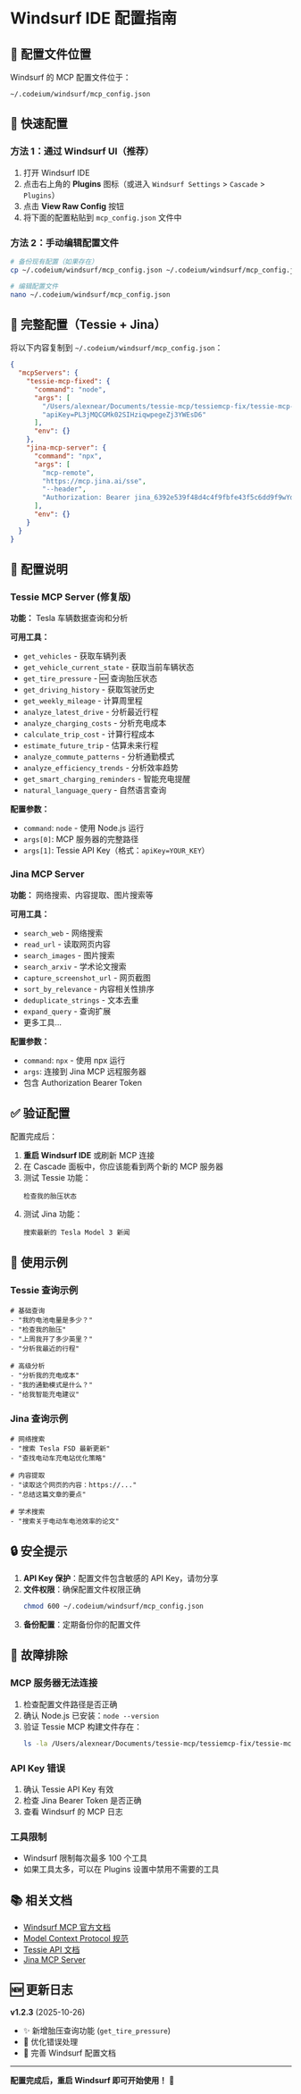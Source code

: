 # Windsurf IDE 配置指南

## 📍 配置文件位置

Windsurf 的 MCP 配置文件位于：
```
~/.codeium/windsurf/mcp_config.json
```

## 🚀 快速配置

### 方法 1：通过 Windsurf UI（推荐）

1. 打开 Windsurf IDE
2. 点击右上角的 **Plugins** 图标（或进入 `Windsurf Settings` > `Cascade` > `Plugins`）
3. 点击 **View Raw Config** 按钮
4. 将下面的配置粘贴到 `mcp_config.json` 文件中

### 方法 2：手动编辑配置文件

```bash
# 备份现有配置（如果存在）
cp ~/.codeium/windsurf/mcp_config.json ~/.codeium/windsurf/mcp_config.json.backup

# 编辑配置文件
nano ~/.codeium/windsurf/mcp_config.json
```

## 📝 完整配置（Tessie + Jina）

将以下内容复制到 `~/.codeium/windsurf/mcp_config.json`：

```json
{
  "mcpServers": {
    "tessie-mcp-fixed": {
      "command": "node",
      "args": [
        "/Users/alexnear/Documents/tessie-mcp/tessiemcp-fix/tessie-mcp-fix/.smithery/stdio/index.cjs",
        "apiKey=PL3jMQCGMk02SIHziqwpegeZj3YWEsD6"
      ],
      "env": {}
    },
    "jina-mcp-server": {
      "command": "npx",
      "args": [
        "mcp-remote",
        "https://mcp.jina.ai/sse",
        "--header",
        "Authorization: Bearer jina_6392e539f48d4c4f9fbfe43f5c6dd9f9wYdm5RDgvKSCxwn05nnurzUGwKN9"
      ],
      "env": {}
    }
  }
}
```

## 🔧 配置说明

### Tessie MCP Server (修复版)

**功能：** Tesla 车辆数据查询和分析

**可用工具：**
- `get_vehicles` - 获取车辆列表
- `get_vehicle_current_state` - 获取当前车辆状态
- `get_tire_pressure` - 🆕 查询胎压状态
- `get_driving_history` - 获取驾驶历史
- `get_weekly_mileage` - 计算周里程
- `analyze_latest_drive` - 分析最近行程
- `analyze_charging_costs` - 分析充电成本
- `calculate_trip_cost` - 计算行程成本
- `estimate_future_trip` - 估算未来行程
- `analyze_commute_patterns` - 分析通勤模式
- `analyze_efficiency_trends` - 分析效率趋势
- `get_smart_charging_reminders` - 智能充电提醒
- `natural_language_query` - 自然语言查询

**配置参数：**
- `command`: `node` - 使用 Node.js 运行
- `args[0]`: MCP 服务器的完整路径
- `args[1]`: Tessie API Key（格式：`apiKey=YOUR_KEY`）

### Jina MCP Server

**功能：** 网络搜索、内容提取、图片搜索等

**可用工具：**
- `search_web` - 网络搜索
- `read_url` - 读取网页内容
- `search_images` - 图片搜索
- `search_arxiv` - 学术论文搜索
- `capture_screenshot_url` - 网页截图
- `sort_by_relevance` - 内容相关性排序
- `deduplicate_strings` - 文本去重
- `expand_query` - 查询扩展
- 更多工具...

**配置参数：**
- `command`: `npx` - 使用 npx 运行
- `args`: 连接到 Jina MCP 远程服务器
- 包含 Authorization Bearer Token

## ✅ 验证配置

配置完成后：

1. **重启 Windsurf IDE** 或刷新 MCP 连接
2. 在 Cascade 面板中，你应该能看到两个新的 MCP 服务器
3. 测试 Tessie 功能：
   ```
   检查我的胎压状态
   ```
4. 测试 Jina 功能：
   ```
   搜索最新的 Tesla Model 3 新闻
   ```

## 🎯 使用示例

### Tessie 查询示例

```
# 基础查询
- "我的电池电量是多少？"
- "检查我的胎压"
- "上周我开了多少英里？"
- "分析我最近的行程"

# 高级分析
- "分析我的充电成本"
- "我的通勤模式是什么？"
- "给我智能充电建议"
```

### Jina 查询示例

```
# 网络搜索
- "搜索 Tesla FSD 最新更新"
- "查找电动车充电站优化策略"

# 内容提取
- "读取这个网页的内容：https://..."
- "总结这篇文章的要点"

# 学术搜索
- "搜索关于电动车电池效率的论文"
```

## 🔒 安全提示

1. **API Key 保护**：配置文件包含敏感的 API Key，请勿分享
2. **文件权限**：确保配置文件权限正确
   ```bash
   chmod 600 ~/.codeium/windsurf/mcp_config.json
   ```
3. **备份配置**：定期备份你的配置文件

## 🐛 故障排除

### MCP 服务器无法连接

1. 检查配置文件路径是否正确
2. 确认 Node.js 已安装：`node --version`
3. 验证 Tessie MCP 构建文件存在：
   ```bash
   ls -la /Users/alexnear/Documents/tessie-mcp/tessiemcp-fix/tessie-mcp-fix/.smithery/stdio/index.cjs
   ```

### API Key 错误

1. 确认 Tessie API Key 有效
2. 检查 Jina Bearer Token 是否正确
3. 查看 Windsurf 的 MCP 日志

### 工具限制

- Windsurf 限制每次最多 100 个工具
- 如果工具太多，可以在 Plugins 设置中禁用不需要的工具

## 📚 相关文档

- [Windsurf MCP 官方文档](https://docs.windsurf.com/windsurf/cascade/mcp)
- [Model Context Protocol 规范](https://modelcontextprotocol.io/)
- [Tessie API 文档](https://developer.tessie.com/)
- [Jina MCP Server](https://mcp.jina.ai/)

## 🆕 更新日志

**v1.2.3** (2025-10-26)
- ✨ 新增胎压查询功能 (`get_tire_pressure`)
- 🔧 优化错误处理
- 📝 完善 Windsurf 配置文档

---

**配置完成后，重启 Windsurf 即可开始使用！** 🎉
